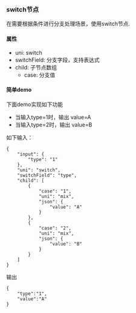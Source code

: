 ### switch节点

在需要根据条件进行分支处理场景，使用switch节点.

#### 属性

- uni: switch
- switchField: 分支字段，支持表达式
- child: 子节点数组
    - case: 分支值

#### 简单demo

下面demo实现如下功能

- 当输入type=1时，输出 value=A
- 当输入type=2时，输出 value=B

如下输入：
```
{
    "input": {
        "type": "1"
    },
    "uni": "switch",
    "switchField": "type",
    "child": [
        {
            "case": "1",
            "uni": "mix",
            "json": {
                "value": "A"
            }
        },
        {
            "case": "2",
            "uni": "mix",
            "json": {
                "value": "B"
            }
        }
    ]
}
```

输出

```
{
	"type":"1",
	"value":"A"
}
```
